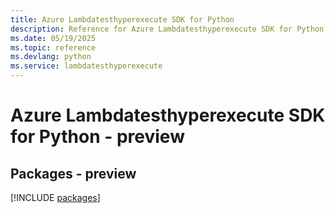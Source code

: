 ```yaml
---
title: Azure Lambdatesthyperexecute SDK for Python
description: Reference for Azure Lambdatesthyperexecute SDK for Python
ms.date: 05/19/2025
ms.topic: reference
ms.devlang: python
ms.service: lambdatesthyperexecute
---
```

# Azure Lambdatesthyperexecute SDK for Python - preview
## Packages - preview
[!INCLUDE [packages](lambdatesthyperexecute-index.md)]